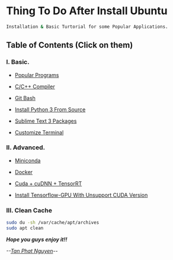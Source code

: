# Thing To Do After Install Ubuntu

```sh
Installation & Basic Turtorial for some Popular Applications.
```

## Table of Contents (Click on them)

### I. Basic.

- [Popular Programs](https://github.com/CuteBoiz/Ubuntu_Installation/blob/master/prerequiste.md)

- [C/C++ Compiler](https://github.com/CuteBoiz/Ubuntu_Installation/blob/master/c.md)

- [Git Bash](https://github.com/CuteBoiz/Ubuntu_Installation/blob/master/git.md)

- [Install Python 3 From Source](https://github.com/CuteBoiz/Ubuntu_Installation/blob/master/python.md)

- [Sublime Text 3 Packages](https://github.com/CuteBoiz/Ubuntu_Installation/blob/master/sublime.md)

- [Customize Terminal](https://github.com/CuteBoiz/Ubuntu_Installation/blob/master/terminal.md)

### II. Advanced.

- [Miniconda](https://github.com/CuteBoiz/Ubuntu_Installation/blob/master/conda.md)

- [Docker](https://github.com/CuteBoiz/Ubuntu_Installation/blob/master/docker.md)

- [Cuda + cuDNN + TensorRT](https://github.com/CuteBoiz/Ubuntu_Installation/blob/master/cuda.md)

- [ Install Tensorflow-GPU With Unsupport CUDA Version](https://github.com/CuteBoiz/Ubuntu_Installation/blob/master/tensorflow.md)

### III. Clean Cache

```sh
sudo du -sh /var/cache/apt/archives
sudo apt clean
```

***Hope you guys enjoy it!!***

*--[Tan Phat Nguyen](https://github.com/CuteBoiz)--*
